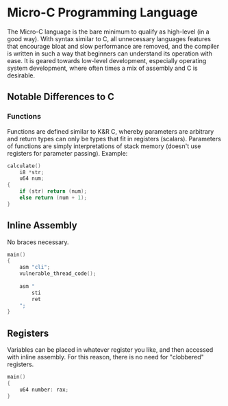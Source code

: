 # Micro-C Programming Language
The Micro-C language is the bare minimum to qualify as high-level (in a good way). With syntax similar to C, all unnecessary languages features that encourage bloat and slow performance are removed, and the compiler is written in such a way that beginners can understand its operation with ease. It is geared towards low-level development, especially operating system development, where often times a mix of assembly and C is desirable.
## Notable Differences to C
### Functions
Functions are defined similar to K&R C, whereby parameters are arbitrary and return types can only be types that fit in registers (scalars). Parameters of functions are simply interpretations of stack memory (doesn't use registers for parameter passing).
Example:
```c
calculate()
	i8 *str;
	u64 num;
{
	if (str) return (num);
	else return (num + 1);
}
```

## Inline Assembly
No braces necessary.
```c
main()
{
	asm "cli";
	vulnerable_thread_code();
	
	asm "
		sti
		ret
	";
}
```

## Registers
Variables can be placed in whatever register you like, and then accessed with inline assembly. For this reason, there is no need for "clobbered" registers.
```c
main()
{
	u64 number: rax;
}
```